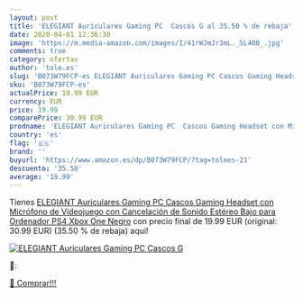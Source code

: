 ```yaml
---
layout: post
title: 'ELEGIANT Auriculares Gaming PC  Cascos G al 35.50 % de rebaja'
date: 2020-04-01 12:36:38
image: 'https://m.media-amazon.com/images/I/41rWJmJr3mL._SL400_.jpg'
comments: true
category: ofertas
author: 'tole.es'
slug: 'B073W79FCP-es ELEGIANT Auriculares Gaming PC Cascos Gaming Headset con...'
sku: 'B073W79FCP-es'
actualPrice: 19.99 EUR
currency: EUR
price: 19.99
comparePrice: 30.99 EUR
prodname: 'ELEGIANT Auriculares Gaming PC  Cascos Gaming Headset con Micrófono de Vídeojuego con Cancelación de Sonido Estéreo Bajo para Ordenador PS4 Xbox One Negro'
country: 'es'
flag: '🇪🇸'
brand: ''
buyurl: 'https://www.amazon.es/dp/B073W79FCP/?tag=tolees-21'
descuento: '35.50'
average: '19.99'
---
```


Tienes [ELEGIANT Auriculares Gaming PC  Cascos Gaming Headset con Micrófono de Vídeojuego con Cancelación de Sonido Estéreo Bajo para Ordenador PS4 Xbox One Negro](https://www.amazon.es/dp/B073W79FCP/?tag=tolees-21) con precio final de  19.99 EUR (original: 30.99 EUR) (35.50 %  de rebaja) aqui!

[![ELEGIANT Auriculares Gaming PC  Cascos G](https://m.media-amazon.com/images/I/41rWJmJr3mL._SL400_.jpg)](https://www.amazon.es/dp/B073W79FCP/?tag=tolees-21)

🔎:


[🛒 Comprar!!!](https://www.amazon.es/dp/B073W79FCP/?tag=tolees-21)
